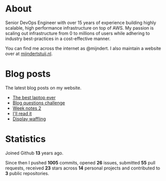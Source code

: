# About

Senior DevOps Engineer with over 15 years of experience building highly scalable, high performance infrastructure on top of AWS. My passion is scaling out infrastructure from 0 to millions of users while adhering to industry best-practices in a cost-effective manner.

You can find me across the internet as @mijndert. I also maintain a website over at [mijndertstuij.nl](https://mijndertstuij.nl/).

# Blog posts

The latest blog posts on my website.

<!-- BLOGPOSTS:START -->
- [The best laptop ever](https://mijndertstuij.nl/posts/the-best-laptop-ever/)
- [Blog questions challenge](https://mijndertstuij.nl/posts/blog-questions-challenge/)
- [Week notes 2](https://mijndertstuij.nl/posts/week-notes-2/)
- [I'll read it](https://mijndertstuij.nl/posts/ill-read-it/)
- [Display waffling](https://mijndertstuij.nl/posts/display-waffling/)
<!-- BLOGPOSTS:END -->

# Statistics

Joined Github **13** years ago.

Since then I pushed **1005** commits, opened **26** issues, submitted **55** pull requests, received **23** stars across **14** personal projects and contributed to **3** public repositories.
